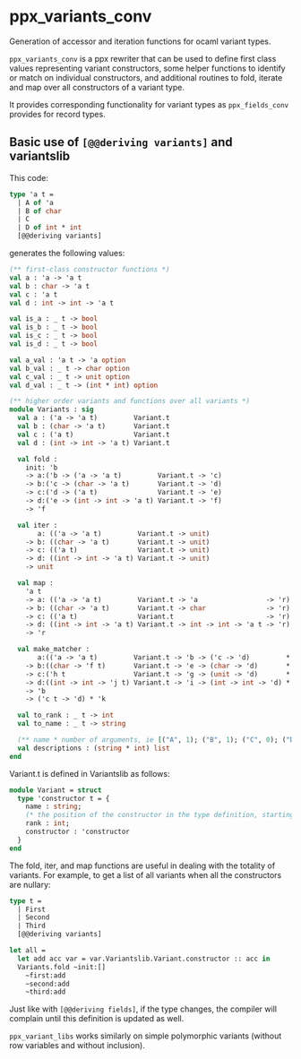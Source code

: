 ppx_variants_conv
=================

Generation of accessor and iteration functions for ocaml variant types.

`ppx_variants_conv` is a ppx rewriter that can be used to define first
class values representing variant constructors, some helper functions
to identify or match on individual constructors, and additional
routines to fold, iterate and map over all constructors of a variant
type.

It provides corresponding functionality for variant types as
`ppx_fields_conv` provides for record types.

Basic use of `[@@deriving variants]` and variantslib
----------------------------------------------------

This code:

```ocaml
type 'a t =
  | A of 'a
  | B of char
  | C
  | D of int * int
  [@@deriving variants]
```

generates the following values:

```ocaml
(** first-class constructor functions *)
val a : 'a -> 'a t
val b : char -> 'a t
val c : 'a t
val d : int -> int -> 'a t

val is_a : _ t -> bool
val is_b : _ t -> bool
val is_c : _ t -> bool
val is_d : _ t -> bool

val a_val : 'a t -> 'a option
val b_val : _ t -> char option
val c_val : _ t -> unit option
val d_val : _ t -> (int * int) option

(** higher order variants and functions over all variants *)
module Variants : sig
  val a : ('a -> 'a t)         Variant.t
  val b : (char -> 'a t)       Variant.t
  val c : ('a t)               Variant.t
  val d : (int -> int -> 'a t) Variant.t

  val fold :
    init: 'b
    -> a:('b -> ('a -> 'a t)         Variant.t -> 'c)
    -> b:('c -> (char -> 'a t)       Variant.t -> 'd)
    -> c:('d -> ('a t)               Variant.t -> 'e)
    -> d:('e -> (int -> int -> 'a t) Variant.t -> 'f)
    -> 'f

  val iter :
       a: (('a -> 'a t)         Variant.t -> unit)
    -> b: ((char -> 'a t)       Variant.t -> unit)
    -> c: (('a t)               Variant.t -> unit)
    -> d: ((int -> int -> 'a t) Variant.t -> unit)
    -> unit

  val map :
    'a t
    -> a: (('a -> 'a t)         Variant.t -> 'a                 -> 'r)
    -> b: ((char -> 'a t)       Variant.t -> char               -> 'r)
    -> c: (('a t)               Variant.t                       -> 'r)
    -> d: ((int -> int -> 'a t) Variant.t -> int -> int -> 'a t -> 'r)
    -> 'r

  val make_matcher :
       a:(('a -> 'a t)         Variant.t -> 'b -> ('c -> 'd)         * 'e)
    -> b:((char -> 'f t)       Variant.t -> 'e -> (char -> 'd)       * 'g)
    -> c:('h t                 Variant.t -> 'g -> (unit -> 'd)       * 'i)
    -> d:((int -> int -> 'j t) Variant.t -> 'i -> (int -> int -> 'd) * 'k)
    -> 'b
    -> ('c t -> 'd) * 'k

  val to_rank : _ t -> int
  val to_name : _ t -> string

  (** name * number of arguments, ie [("A", 1); ("B", 1); ("C", 0); ("D", 2)]. *)
  val descriptions : (string * int) list
end
```

Variant.t is defined in Variantslib as follows:

```ocaml
module Variant = struct
  type 'constructor t = {
    name : string;
    (* the position of the constructor in the type definition, starting from 0 *)
    rank : int;
    constructor : 'constructor
  }
end
```

The fold, iter, and map functions are useful in dealing with the totality of variants.
For example, to get a list of all variants when all the constructors are nullary:

```ocaml
type t =
  | First
  | Second
  | Third
  [@@deriving variants]
```

```ocaml
let all =
  let add acc var = var.Variantslib.Variant.constructor :: acc in
  Variants.fold ~init:[]
    ~first:add
    ~second:add
    ~third:add
```

Just like with `[@@deriving fields]`, if the type changes, the
compiler will complain until this definition is updated as well.

`ppx_variant_libs` works similarly on simple polymorphic variants
(without row variables and without inclusion).

